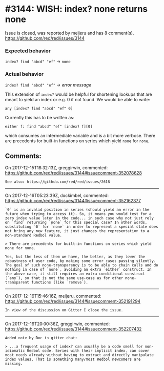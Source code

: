 
#3144: WISH: index? none returns none
================================================================================
Issue is closed, was reported by meijeru and has 8 comment(s).
<https://github.com/red/red/issues/3144>

### Expected behavior

`index? find "abcd" "ef"` -> `none`

### Actual behavior

`index? find "abcd" "ef"` -> *error message*

This extension of `index?` would be helpful for shortening lookups that are meant to yield an index or e.g. 0 if not found. We would be able to write:

`any [index? find "abcd" "ef" 0]`

Currently this has to be written as:

`either f: find "abcd" "ef" [index? f][0]`

which consumes an intermediate variable and is a bit more verbose.
There are precedents for built-in functions on series which yield `none` for `none`.


Comments:
--------------------------------------------------------------------------------

On 2017-12-15T18:32:13Z, greggirwin, commented:
<https://github.com/red/red/issues/3144#issuecomment-352078628>

    See also: https://github.com/red/red/issues/2618

--------------------------------------------------------------------------------

On 2017-12-16T05:23:39Z, dockimbel, commented:
<https://github.com/red/red/issues/3144#issuecomment-352162377>

    `0` is an invalid position in series (should yield an error in the future when trying to access it). So, it means you would test for a zero index value later in the code... in such case why not just rely on `find` returning `none` for this special case? In other words, substituting `0` for `none` in order to represent a special state does not bring any new feature, it just changes the representation to a non-standard Redbol value.
    
    > There are precedents for built-in functions on series which yield none for none.
    
    Yes, but the less of them we have, the better, as they lower the robustness of user code, by making some error cases passing silently. The goal of such none-transparency is to be able to chain calls and do nothing in case of `none`, avoiding an extra `either` construct. In the above case, it still requires an extra conditional construct (`any`), so that is not the same use-case as for other none-transparent functions (like `remove`).

--------------------------------------------------------------------------------

On 2017-12-16T15:46:16Z, meijeru, commented:
<https://github.com/red/red/issues/3144#issuecomment-352191294>

    In view of the discussion on Gitter I close the issue.

--------------------------------------------------------------------------------

On 2017-12-16T20:00:36Z, greggirwin, commented:
<https://github.com/red/red/issues/3144#issuecomment-352207432>

    Added note by Doc in gitter chat: 
    
    > ...a frequent usage of index? can usually be a code smell for non-idiomatic Redbol code. Series with their implicit index, can cover most needs already without having to extract and directly manipulate index values. That is something many/most Redbol newcomers are missing.

